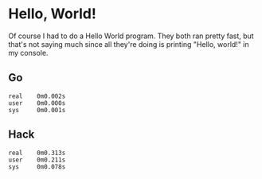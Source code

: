 # Hello, World!

Of course I had to do a Hello World program. They both ran pretty fast, but that's not saying much since all they're doing is printing "Hello, world!" in my console.

## Go

```
real    0m0.002s
user    0m0.000s
sys     0m0.001s
```

## Hack

```
real    0m0.313s
user    0m0.211s
sys     0m0.078s
```

